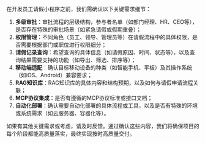 在开发员工请假小程序之前，我们需确认以下关键需求细节：

1. **多级审批**：审批流程的层级结构，参与者名单（如部门经理、HR、CEO等），是否存在特殊的审批场景（如紧急请假或假期重叠）；
2. **权限管理**：不同角色（员工、领导、管理员等）在请假流程中的具体权限，是否需要根据部门或职位进行权限细分；
3. **请假记录查询**：希望查询的具体信息（如请假原因、时间、状态等），以及查询结果需要支持的功能（如导出、筛选、排序等）；
4. **移动端适配**：确认目标移动设备的种类（如智能手机、平板）及其操作系统（如iOS、Android）兼容要求；
5. **RAG知识库**：RAG知识库的具体内容和结构预期，以及如何与请假申请流程关联；
6. **MCP协议集成**：是否有遵循的MCP协议标准或接口文档；
7. **自动化部署**：确认需要自动化部署的具体流程或工具，以及是否有特殊的环境或系统需求（如云服务器、容器化等）。

如果有其他关键需求或考虑，请及时反馈。通过确认这些内容，我们将确保项目的每个阶段都能高质量落实，最终实现按时高质量交付。
